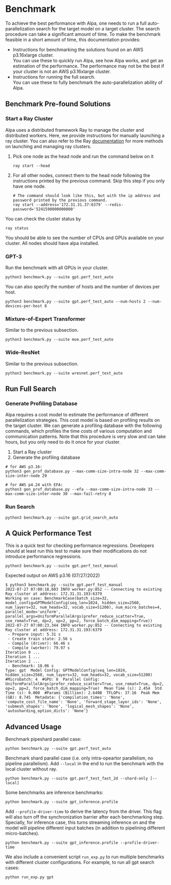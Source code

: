 # Benchmark
To achieve the best performance with Alpa, one needs to run a full auto-parallelization search for the target model on a target cluster.
The search procedure can take a significant amount of time.
To make the benchmark feasible in a short amount of time, this documentation provides:
- Instructions for benchmarking the solutions found on an AWS p3.16xlarge cluster.  
  You can use these to quickly run Alpa, see how Alpa works, and get an estimation of the performance.
  The performance may not be the best if your cluster is not an AWS p3.16xlarge cluster.
- Instructions for running the full search.  
  You can use these to fully benchmark the auto-parallelization ability of Alpa.

## Benchmark Pre-found Solutions

### Start a Ray Cluster
Alpa uses a distributed framework Ray to manage the cluster and distributed workers.
Here, we provide instructions for manually launching a ray cluster.
You can also refer to the Ray [documentation](https://docs.ray.io/en/latest/cluster/quickstart.html#) for more methods on launching and managing ray clusters. 

1. Pick one node as the head node and run the command below on it
    ```
    ray start --head
    ```
2. For all other nodes, connect them to the head node following the instructions printed by the previous command. Skip this step if you only have one node.
    ```
    # The command should look like this, but with the ip address and password printed by the previous command. 
    ray start --address='172.31.31.37:6379' --redis-password='5241590000000000'
    ```

You can check the cluster status by 
```
ray status
```
You should be able to see the number of CPUs and GPUs available on your cluster.
All nodes should have alpa installed.

### GPT-3
Run the benchmark with all GPUs in your cluster.
```
python3 benchmark.py --suite gpt.perf_test_auto
```

You can also specify the number of hosts and the number of devices per host.
```
python3 benchmark.py --suite gpt.perf_test_auto --num-hosts 2 --num-devices-per-host 8
```

### Mixture-of-Expert Transformer
Similar to the previous subsection.
```
python3 benchmark.py --suite moe.perf_test_auto
```

### Wide-ResNet
Similar to the previous subsection.
```
python3 benchmark.py --suite wresnet.perf_test_auto
```

## Run Full Search

### Generate Profiling Database
Alpa requires a cost model to estimate the performance of different parallelization strategies.
This cost model is based on profiling results on the target cluster.
We can generate a profiling database with the following commands, which profiles the time costs of various computation and communication patterns.
Note that this procedure is very slow and can take hours, but you only need to do it once for your cluster.

1. Start a Ray cluster
2. Generate the profiling database
  ```
  # for AWS p3.16:
  python3 gen_prof_database.py --max-comm-size-intra-node 32 --max-comm-size-inter-node 29
  
  # for AWS p4.24 with EFA:
  python3 gen_prof_database.py --efa --max-comm-size-intra-node 33 --max-comm-size-inter-node 30 --max-fail-retry 8
  ```

### Run Search
```
python3 benchmark.py --suite gpt.grid_search_auto
```

## A Quick Performance Test
This is a quick test for checking performance regressions.
Developers should at least run this test to make sure their modifications do not introduce performance regressions.

```
python3 benchmark.py --suite gpt.perf_test_manual
```

Expected output on AWS p3.16 (07/27/2022)
```
$ python3 benchmark.py --suite gpt.perf_test_manual
2022-07-27 07:00:18,603 INFO worker.py:852 -- Connecting to existing Ray cluster at address: 172.31.31.193:6379
Working on case: BenchmarkCase(batch_size=32, model_config=GPTModelConfig(seq_len=1024, hidden_size=2560, num_layers=32, num_heads=32, vocab_size=51200), num_micro_batches=4, parallel_mode='uniform', parallel_args=UniformParallelArgs(prefer_reduce_scatter=True, use_remat=True, dp=2, op=2, pp=2, force_batch_dim_mapping=True))
2022-07-27 07:00:23,344 INFO worker.py:852 -- Connecting to existing Ray cluster at address: 172.31.31.193:6379
 - Prepare input: 5.31 s
 - Create train state: 2.56 s
 - Compile (driver): 66.46 s
 - Compile (worker): 79.97 s
Iteration 0 ...
Iteration 1 ...
Iteration 2 ...
 - Benchmark: 18.06 s
Type: gpt  Model Config: GPTModelConfig(seq_len=1024, hidden_size=2560, num_layers=32, num_heads=32, vocab_size=51200)  #Microbatch: 4  #GPU: 8  Parallel Config: UniformParallelArgs(prefer_reduce_scatter=True, use_remat=True, dp=2, op=2, pp=2, force_batch_dim_mapping=True)  Mean Time (s): 2.454  Std Time (s): 0.000  #Params (Billion): 2.649B  TFLOPs: 37.16  Peak Mem (GB): 8.745  Metadata: {'compilation_times': 'None', 'compute_cost_file_name': 'None', 'forward_stage_layer_ids': 'None', 'submesh_shapes': 'None', 'logical_mesh_shapes': 'None', 'autosharding_option_dicts': 'None'}
```

## Advanced Usage
Benchmark pipeshard parallel case:
```
python benchmark.py --suite gpt.perf_test_auto
```

Benchmark shard parallel case (i.e. only intra-opeartor parallelism, no pipeline parallelism). Add `--local` in the end to run the benchmark with the local cluster without ray.
```
python benchmark.py --suite gpt.perf_test_fast_2d --shard-only [--local]
```

Some benchmarks are inference benchmarks:
```
python benchmark.py --suite gpt_inference.profile
```

Add `--profile-driver-time` to derive the latency from the driver. This flag will also turn off the synchronization barrier after each benchmarking step. Specially, for inference case, this turns streaming inference on and the model will pipeline different input batches (in addition to pipelining different micro-batches).
```
python benchmark.py --suite gpt_inference.profile --profile-driver-time
```

We also include a convenient script `run_exp.py` to run multiple benchmarks with different cluster configurations. For example, to run all gpt search cases:
```
python run_exp.py gpt
```
